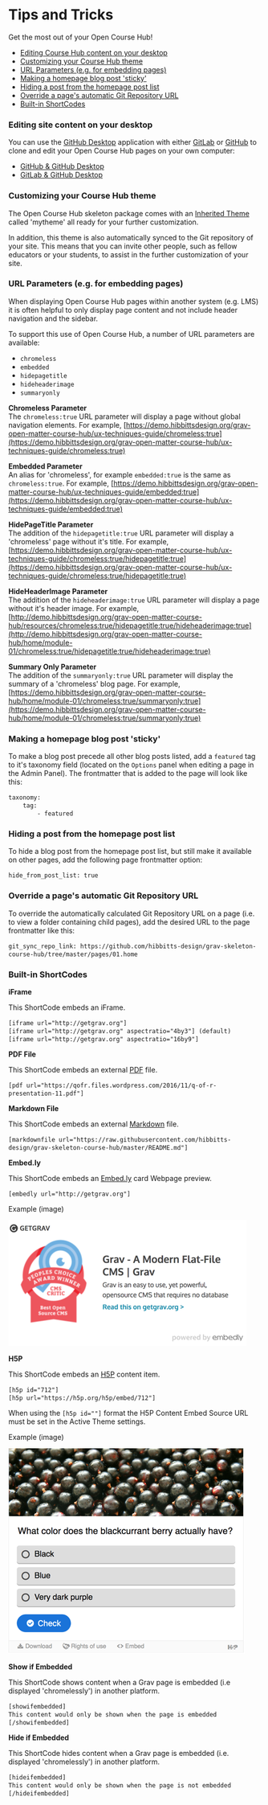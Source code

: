 # Tips and Tricks

Get the most out of your Open Course Hub!

* [Editing Course Hub content on your desktop](#editing-site-content-on-your-desktop)
* [Customizing your Course Hub theme](#customizing-your-course-hub-theme)
* [URL Parameters (e.g. for embedding pages)](#url-parameters-e-g-for-embedding-pages)
* [Making a homepage blog post 'sticky'](#making-a-homepage-blog-post-sticky)
* [Hiding a post from the homepage post list](#hiding-a-post-from-the-homepage-post-list)
* [Override a page's automatic Git Repository URL](#override-a-pages-automatic-git-repository-url)
* [Built-in ShortCodes](#built-in-shortcodes)

### Editing site content on your desktop

You can use the [GitHub Desktop](https://desktop.github.com/) application with either [GitLab](https://about.gitlab.com/) or [GitHub](https://github.com/) to clone and edit your Open Course Hub pages on your own computer:

* [GitHub & GitHub Desktop](/github-githubdesktop)
* [GitLab & GitHub Desktop](/gitlab-githubdesktop)

### Customizing your Course Hub theme

The Open Course Hub skeleton package comes with an [Inherited Theme](https://learn.getgrav.org/themes/customization#theme-inheritance) called 'mytheme' all ready for your further customization.

In addition, this theme is also automatically synced to the Git repository of your site. This means that you can invite other people, such as fellow educators or your students, to assist in the further customization of your site.

### URL Parameters (e.g. for embedding pages)

When displaying Open Course Hub pages within another system (e.g. LMS) it is often helpful to only display page content and not include header navigation and the sidebar.

To support this use of Open Course Hub, a number of URL parameters are available:

* `chromeless`
* `embedded`
* `hidepagetitle`
* `hideheaderimage`
* `summaryonly`

**Chromeless Parameter**  
The `chromeless:true` URL parameter will display a page without global navigation elements. For example, [https://demo.hibbittsdesign.org/grav-open-matter-course-hub/ux-techniques-guide/chromeless:true](https://demo.hibbittsdesign.org/grav-open-matter-course-hub/ux-techniques-guide/chromeless:true)

**Embedded Parameter**  
An alias for 'chromeless', for example `embedded:true` is the same as `chromeless:true`. For example, [https://demo.hibbittsdesign.org/grav-open-matter-course-hub/ux-techniques-guide/embedded:true](https://demo.hibbittsdesign.org/grav-open-matter-course-hub/ux-techniques-guide/embedded:true)

**HidePageTitle Parameter**  
The addition of the `hidepagetitle:true` URL parameter will display a 'chromeless' page without it's title. For example, [https://demo.hibbittsdesign.org/grav-open-matter-course-hub/ux-techniques-guide/chromeless:true/hidepagetitle:true](https://demo.hibbittsdesign.org/grav-open-matter-course-hub/ux-techniques-guide/chromeless:true/hidepagetitle:true)

**HideHeaderImage Parameter**  
The addition of the `hideheaderimage:true` URL parameter will display a page without it's header image. For example, [http://demo.hibbittsdesign.org/grav-open-matter-course-hub/resources/chromeless:true/hidepagetitle:true/hideheaderimage:true](http://demo.hibbittsdesign.org/grav-open-matter-course-hub/home/module-01/chromeless:true/hidepagetitle:true/hideheaderimage:true)

**Summary Only Parameter**  
The addition of the `summaryonly:true` URL parameter will display the summary of a 'chromeless' blog page. For example, [https://demo.hibbittsdesign.org/grav-open-matter-course-hub/home/module-01/chromeless:true/summaryonly:true](https://demo.hibbittsdesign.org/grav-open-matter-course-hub/home/module-01/chromeless:true/summaryonly:true)

### Making a homepage blog post 'sticky'

To make a blog post precede all other blog posts listed, add a `featured` tag to it's taxonomy field (located on the `Options` panel when editing a page in the Admin Panel). The frontmatter that is added to the page will look like this:

```
taxonomy:
    tag:
        - featured
```

### Hiding a post from the homepage post list

To hide a blog post from the homepage post list, but still make it available on other pages, add the following page frontmatter option:

```
hide_from_post_list: true
```

### Override a page's automatic Git Repository URL

To override the automatically calculated Git Repository URL on a page (i.e. to view a folder containing child pages), add the desired URL to the page frontmatter like this:

```
git_sync_repo_link: https://github.com/hibbitts-design/grav-skeleton-course-hub/tree/master/pages/01.home
```

### Built-in ShortCodes

**iFrame**

This ShortCode embeds an iFrame.

```
[iframe url="http://getgrav.org"]
[iframe url="http://getgrav.org" aspectratio="4by3"] (default)
[iframe url="http://getgrav.org" aspectratio="16by9"]
```

**PDF File**

This ShortCode embeds an external [PDF](https://en.wikipedia.org/wiki/PDF) file.

```
[pdf url="https://qofr.files.wordpress.com/2016/11/q-of-r-presentation-11.pdf"]
```

**Markdown File**

This ShortCode embeds an external [Markdown](https://en.wikipedia.org/wiki/Markdown) file.

```
[markdownfile url="https://raw.githubusercontent.com/hibbitts-design/grav-skeleton-course-hub/master/README.md"]
```

**Embed.ly**

This ShortCode embeds an [Embed.ly](http://embed.ly/) card Webpage preview.

```
[embedly url="http://getgrav.org"]
```

Example (image)

![](images/embedly.png)

**H5P**

This ShortCode embeds an [H5P](https://h5p.org) content item.

```
[h5p id="712"]
[h5p url="https://h5p.org/h5p/embed/712"]
```

When using the `[h5p id=""]` format the H5P Content Embed Source URL must be set in the Active Theme settings.

Example (image)

![](images/h5p.png)

**Show if Embedded**

This ShortCode shows content when a Grav page is embedded (i.e displayed 'chromelessly') in another platform.

```
[showifembedded]
This content would only be shown when the page is embedded
[/showifembedded]
```

**Hide if Embedded**

This ShortCode hides content when a Grav page is embedded (i.e. displayed 'chromelessly') in another platform.

```
[hideifembedded]
This content would only be shown when the page is not embedded
[/hideifembedded]
```
